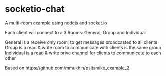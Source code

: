 # socketio-chat
A multi-room example using nodejs and socket.io

Each client will connect to a 3 Rooms: General, Group and Individual

General is a receive only room, to get messages broadcasted to all clients
Group is a read & write room to communicate with clients is the same group
Individual is a read & write prive channel for clients to communicate to each other

Based on https://github.com/mmukhin/psitsmike_example_2
